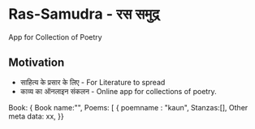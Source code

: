 # Ras-Samudra - रस समुद्र
App for Collection of Poetry

## Motivation
* साहित्य के प्रसार के लिए - For Literature to spread
* काव्य का ऑनलाइन संकलन - Online app for collections of poetry.

Book: {
  Book name:"",
  Poems: [
  { poemname : "kaun",
  Stanzas:[],
  Other meta data: xx,
  }}

